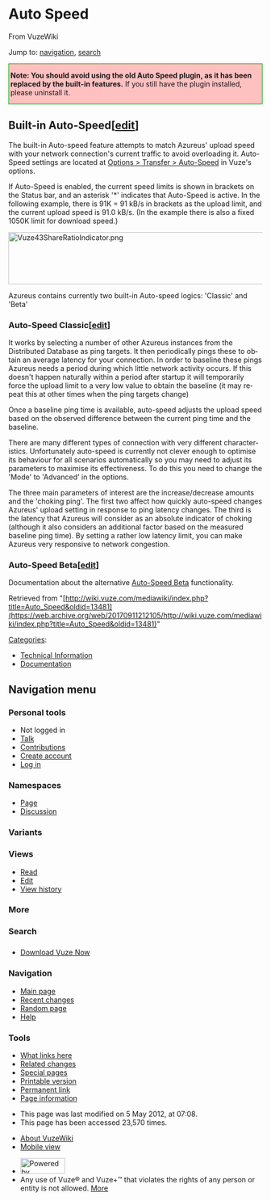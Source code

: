 <div id="mw-page-base" class="noprint">

</div>

<div id="mw-head-base" class="noprint">

</div>

<div id="content" class="mw-body" role="main">

<span id="top"></span>

<div class="mw-indicators">

</div>

# Auto Speed

<div id="bodyContent" class="mw-body-content">

<div id="siteSub">

From VuzeWiki

</div>

<div id="contentSub">

</div>

<div id="jump-to-nav" class="mw-jump">

Jump to: [navigation](#mw-head), [search](#p-search)

</div>

<div id="mw-content-text" class="mw-content-ltr" lang="en" dir="ltr">

<div
style="border:#0a0 1px solid;background-color:#ffc0c0;padding:0px 3px;margin-top:10px;">

**Note: You should avoid using the old Auto Speed plugin, as it has been
replaced by the built-in features.** If you still have the plugin
installed, please uninstall it.

</div>

  

## <span id="Built-in_Auto-Speed" class="mw-headline">Built-in Auto-Speed</span><span class="mw-editsection"><span class="mw-editsection-bracket">\[</span>[edit](/web/20170911212105/http://wiki.vuze.com/mediawiki/index.php?title=Auto_Speed&action=edit&section=1 "Edit section: Built-in Auto-Speed")<span class="mw-editsection-bracket">\]</span></span>

The built-in Auto-speed feature attempts to match Azureus' upload speed
with your network connection's current traffic to avoid overloading it.
Auto-Speed settings are located at [Options \> Transfer \>
Auto-Speed](/web/20170911212105/http://wiki.vuze.com/w/UG_Options#Auto-Speed "UG Options")
in Vuze's options.

If Auto-Speed is enabled, the current speed limits is shown in brackets
on the Status bar, and an asterisk '\*' indicates that Auto-Speed is
active. In the following example, there is 91K = 91 kB/s in brackets as
the upload limit, and the current upload speed is 91.0 kB/s. (In the
example there is also a fixed 1050K limit for download speed.)

<a href="/web/20170911212105/http://wiki.vuze.com/w/File:Vuze43ShareRatioIndicator.png" class="image"><img src="/web/20170911212105im_/http://wiki.vuze.com/mediawiki/images/0/0c/Vuze43ShareRatioIndicator.png" width="619" height="103" alt="Vuze43ShareRatioIndicator.png" /></a>

  
Azureus contains currently two built-in Auto-speed logics: 'Classic' and
'Beta'

### <span id="Auto-Speed_Classic" class="mw-headline">Auto-Speed Classic</span><span class="mw-editsection"><span class="mw-editsection-bracket">\[</span>[edit](/web/20170911212105/http://wiki.vuze.com/mediawiki/index.php?title=Auto_Speed&action=edit&section=2 "Edit section: Auto-Speed Classic")<span class="mw-editsection-bracket">\]</span></span>

It works by selecting a number of other Azureus instances from the
Distributed Database as ping targets. It then periodically pings these
to obtain an average latency for your connection. In order to baseline
these pings Azureus needs a period during which little network activity
occurs. If this doesn't happen naturally within a period after startup
it will temporarily force the upload limit to a very low value to obtain
the baseline (it may repeat this at other times when the ping targets
change)

Once a baseline ping time is available, auto-speed adjusts the upload
speed based on the observed difference between the current ping time and
the baseline.

There are many different types of connection with very different
characteristics. Unfortunately auto-speed is currently not clever enough
to optimise its behaviour for all scenarios automatically so you may
need to adjust its parameters to maximise its effectiveness. To do this
you need to change the 'Mode' to 'Advanced' in the options.

The three main parameters of interest are the increase/decrease amounts
and the 'choking ping'. The first two affect how quickly auto-speed
changes Azureus' upload setting in response to ping latency changes. The
third is the latency that Azureus will consider as an absolute indicator
of choking (although it also considers an additional factor based on the
measured baseline ping time). By setting a rather low latency limit, you
can make Azureus very responsive to network congestion.

### <span id="Auto-Speed_Beta" class="mw-headline">Auto-Speed Beta</span><span class="mw-editsection"><span class="mw-editsection-bracket">\[</span>[edit](/web/20170911212105/http://wiki.vuze.com/mediawiki/index.php?title=Auto_Speed&action=edit&section=3 "Edit section: Auto-Speed Beta")<span class="mw-editsection-bracket">\]</span></span>

Documentation about the alternative [Auto-Speed
Beta](/web/20170911212105/http://wiki.vuze.com/w/Auto_Speed_Beta "Auto Speed Beta")
functionality.

</div>

<div class="printfooter">

Retrieved from
"[http://wiki.vuze.com/mediawiki/index.php?title=Auto_Speed&oldid=13481](https://web.archive.org/web/20170911212105/http://wiki.vuze.com/mediawiki/index.php?title=Auto_Speed&oldid=13481)"

</div>

<div id="catlinks" class="catlinks" mw="interface">

<div id="mw-normal-catlinks" class="mw-normal-catlinks">

[Categories](/web/20170911212105/http://wiki.vuze.com/w/Special:Categories "Special:Categories"):

-   [Technical
    Information](/web/20170911212105/http://wiki.vuze.com/w/Category:Technical_Information "Category:Technical Information")
-   [Documentation](/web/20170911212105/http://wiki.vuze.com/w/Category:Documentation "Category:Documentation")

</div>

</div>

<div class="visualClear">

</div>

</div>

</div>

<div id="mw-navigation">

## Navigation menu

<div id="mw-head">

<div id="p-personal" role="navigation"
aria-labelledby="p-personal-label">

### Personal tools

-   <span id="pt-anonuserpage">Not logged in</span>
-   <span
    id="pt-anontalk">[Talk](/web/20170911212105/http://wiki.vuze.com/w/Special:MyTalk "Discussion about edits from this IP address [n]")</span>
-   <span
    id="pt-anoncontribs">[Contributions](/web/20170911212105/http://wiki.vuze.com/w/Special:MyContributions "A list of edits made from this IP address [y]")</span>
-   <span id="pt-createaccount">[Create
    account](/web/20170911212105/http://wiki.vuze.com/mediawiki/index.php?title=Special:CreateAccount&returnto=Auto+Speed "You are encouraged to create an account and log in; however, it is not mandatory")</span>
-   <span id="pt-login">[Log
    in](/web/20170911212105/http://wiki.vuze.com/mediawiki/index.php?title=Special:UserLogin&returnto=Auto+Speed "You are encouraged to log in; however, it is not mandatory [o]")</span>

</div>

<div id="left-navigation">

<div id="p-namespaces" class="vectorTabs" role="navigation"
aria-labelledby="p-namespaces-label">

### Namespaces

-   <span
    id="ca-nstab-main">[Page](/web/20170911212105/http://wiki.vuze.com/w/Auto_Speed "View the content page [c]")</span>
-   <span
    id="ca-talk">[Discussion](/web/20170911212105/http://wiki.vuze.com/mediawiki/index.php?title=Talk:Auto_Speed&action=edit&redlink=1 "Discussion about the content page [t]")</span>

</div>

<div id="p-variants" class="vectorMenu emptyPortlet" role="navigation"
aria-labelledby="p-variants-label">

### Variants[](#)

<div class="menu">

</div>

</div>

</div>

<div id="right-navigation">

<div id="p-views" class="vectorTabs" role="navigation"
aria-labelledby="p-views-label">

### Views

-   <span
    id="ca-view">[Read](/web/20170911212105/http://wiki.vuze.com/w/Auto_Speed)</span>
-   <span
    id="ca-edit">[Edit](/web/20170911212105/http://wiki.vuze.com/mediawiki/index.php?title=Auto_Speed&action=edit "Edit this page [e]")</span>
-   <span id="ca-history">[View
    history](/web/20170911212105/http://wiki.vuze.com/mediawiki/index.php?title=Auto_Speed&action=history "Past revisions of this page [h]")</span>

</div>

<div id="p-cactions" class="vectorMenu emptyPortlet" role="navigation"
aria-labelledby="p-cactions-label">

### More[](#)

<div class="menu">

</div>

</div>

<div id="p-search" role="search">

### Search

<div id="simpleSearch">

</div>

</div>

</div>

</div>

<div id="mw-panel">

<div id="p-logo" role="banner">

<a href="/web/20170911212105/http://wiki.vuze.com/w/Main_Page" class="mw-wiki-logo" title="Visit the main page"></a>

</div>

<div id="p-" class="portal" role="navigation"
aria-labelledby="p--label">

### 

<div class="body">

-   <span id="n-Download-Vuze-Now">[Download Vuze
    Now](https://web.archive.org/web/20170911212105/http://www.vuze.com/download)</span>

</div>

</div>

<div id="p-navigation" class="portal" role="navigation"
aria-labelledby="p-navigation-label">

### Navigation

<div class="body">

-   <span id="n-mainpage-description">[Main
    page](/web/20170911212105/http://wiki.vuze.com/w/Main_Page "Visit the main page [z]")</span>
-   <span id="n-recentchanges">[Recent
    changes](/web/20170911212105/http://wiki.vuze.com/w/Special:RecentChanges "A list of recent changes in the wiki [r]")</span>
-   <span id="n-randompage">[Random
    page](/web/20170911212105/http://wiki.vuze.com/w/Special:Random "Load a random page [x]")</span>
-   <span
    id="n-help">[Help](https://web.archive.org/web/20170911212105/https://www.mediawiki.org/wiki/Special:MyLanguage/Help:Contents "The place to find out")</span>

</div>

</div>

<div id="p-tb" class="portal" role="navigation"
aria-labelledby="p-tb-label">

### Tools

<div class="body">

-   <span id="t-whatlinkshere">[What links
    here](/web/20170911212105/http://wiki.vuze.com/w/Special:WhatLinksHere/Auto_Speed "A list of all wiki pages that link here [j]")</span>
-   <span id="t-recentchangeslinked">[Related
    changes](/web/20170911212105/http://wiki.vuze.com/w/Special:RecentChangesLinked/Auto_Speed "Recent changes in pages linked from this page [k]")</span>
-   <span id="t-specialpages">[Special
    pages](/web/20170911212105/http://wiki.vuze.com/w/Special:SpecialPages "A list of all special pages [q]")</span>
-   <span id="t-print">[Printable
    version](/web/20170911212105/http://wiki.vuze.com/mediawiki/index.php?title=Auto_Speed&printable=yes "Printable version of this page [p]")</span>
-   <span id="t-permalink">[Permanent
    link](/web/20170911212105/http://wiki.vuze.com/mediawiki/index.php?title=Auto_Speed&oldid=13481 "Permanent link to this revision of the page")</span>
-   <span id="t-info">[Page
    information](/web/20170911212105/http://wiki.vuze.com/mediawiki/index.php?title=Auto_Speed&action=info "More information about this page")</span>

</div>

</div>

</div>

</div>

<div id="footer" role="contentinfo">

-   <span id="footer-info-lastmod">This page was last modified on 5 May
    2012, at 07:08.</span>
-   <span id="footer-info-viewcount">This page has been accessed 23,570
    times.</span>

<!-- -->

-   <span id="footer-places-about">[About
    VuzeWiki](/web/20170911212105/http://wiki.vuze.com/w/VuzeWiki:About "VuzeWiki:About")</span>
-   <span
    id="footer-places-mobileview"><a href="https://web.archive.org/web/20170911212105/http://wiki.vuze.com/mediawiki/index.php?title=Auto_Speed&amp;mobileaction=toggle_view_mobile" class="noprint stopMobileRedirectToggle">Mobile view</a></span>

<!-- -->

-   <span
    id="footer-poweredbyico">[<img src="/web/20170911212105im_/http://wiki.vuze.com/mediawiki/resources/assets/poweredby_mediawiki_88x31.png" srcset="/web/20170911212105im_/http://wiki.vuze.com/mediawiki/resources/assets/poweredby_mediawiki_132x47.png 1.5x, /web/20170911212105im_/http://wiki.vuze.com/mediawiki/resources/assets/poweredby_mediawiki_176x62.png 2x" width="88" height="31" alt="Powered by MediaWiki" />](//web.archive.org/web/20170911212105/http://www.mediawiki.org/)</span>
-   <span id="footer-analyticsystemsico">Any use of Vuze® and Vuze+™
    that violates the rights of any person or entity is not allowed.
    [More](https://web.archive.org/web/20170911212105/http://vuze.com/corp/legal.php)</span>

<div style="clear:both">

</div>

</div>
